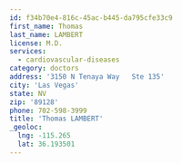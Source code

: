 ```yaml
---
id: f34b70e4-816c-45ac-b445-da795cfe33c9
first_name: Thomas
last_name: LAMBERT
license: M.D.
services:
  - cardiovascular-diseases
category: doctors
address: '3150 N Tenaya Way   Ste 135'
city: 'Las Vegas'
state: NV
zip: '89128'
phone: 702-598-3999
title: 'Thomas LAMBERT'
_geoloc:
  lng: -115.265
  lat: 36.193501
---
```

